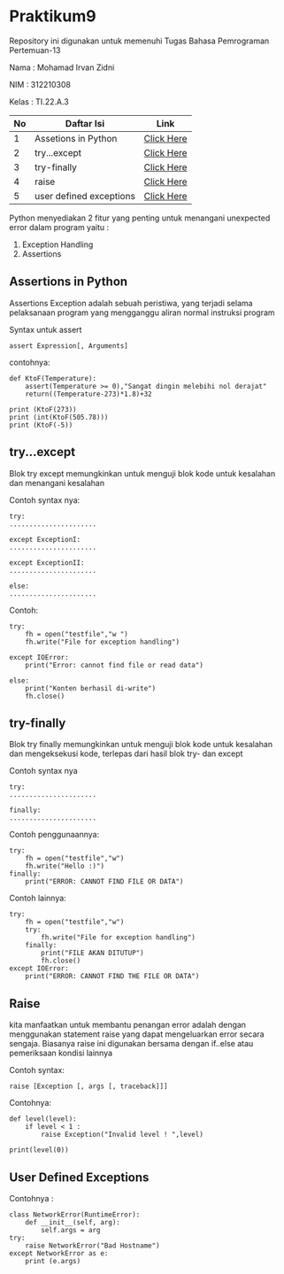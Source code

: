# Praktikum9

Repository ini digunakan untuk memenuhi Tugas Bahasa Pemrograman Pertemuan-13

Nama    : Mohamad Irvan Zidni

NIM     : 312210308

Kelas   : TI.22.A.3


| No | Daftar Isi | Link |
| -- | ---------- | ---- |
| 1  | Assetions in Python |  [Click Here](https://github.com/MohamadIrvanZidni/Praktikum9#assertions-in-python)  |
| 2  | try...except |  [Click Here](https://github.com/MohamadIrvanZidni/Praktikum9#tryexcept)  | 
| 3  | try-finally |  [Click Here](https://github.com/MohamadIrvanZidni/Praktikum9#try-finally)  |
| 4  | raise |  [Click Here](https://github.com/MohamadIrvanZidni/Praktikum9#raise)  |
| 5  | user defined exceptions |  [Click Here](https://github.com/MohamadIrvanZidni/Praktikum9#user-defined-exceptions)  |


Python menyediakan 2 fitur yang penting untuk menangani unexpected error dalam program yaitu :

1. Exception Handling
2. Assertions

## Assertions in Python
Assertions Exception adalah sebuah peristiwa, yang terjadi selama pelaksanaan program yang mengganggu aliran normal instruksi program

Syntax untuk assert

	assert Expression[, Arguments]

contohnya:

	def KtoF(Temperature):
	    assert(Temperature >= 0),"Sangat dingin melebihi nol derajat"
	    return((Temperature-273)*1.8)+32

	print (KtoF(273))
	print (int(KtoF(505.78)))
	print (KtoF(-5))

## try...except

Blok try except memungkinkan untuk menguji blok kode untuk kesalahan dan menangani kesalahan

Contoh syntax nya:

	try:
	......................

	except ExceptionI:
	......................

	except ExceptionII:
	......................

	else:
	......................

Contoh:

	try:
	    fh = open("testfile","w ")
	    fh.write("File for exception handling")

	except IOError:
	    print("Error: cannot find file or read data")

	else:
	    print("Konten berhasil di-write")
	    fh.close()

## try-finally

Blok try finally memungkinkan untuk menguji blok kode untuk kesalahan dan mengeksekusi kode, terlepas dari hasil blok try- dan except

Contoh syntax nya

	try:
	......................

	finally:
	......................

Contoh penggunaannya:

	try:
	    fh = open("testfile","w")
	    fh.write("Hello :)")
	finally:
	    print("ERROR: CANNOT FIND FILE OR DATA")

Contoh lainnya:

	try:
	    fh = open("testfile","w")
	    try:
	        fh.write("File for exception handling")
	    finally:
	        print("FILE AKAN DITUTUP")
	        fh.close()
	except IOError:
	    print("ERROR: CANNOT FIND THE FILE OR DATA")

## Raise

kita manfaatkan untuk membantu penangan error adalah dengan menggunakan statement raise yang dapat mengeluarkan error secara sengaja. Biasanya raise ini digunakan bersama dengan if..else atau pemeriksaan kondisi lainnya

Contoh syntax:

	raise [Exception [, args [, traceback]]]

Contohnya:

	def level(level):
	    if level < 1 :
	        raise Exception("Invalid level ! ",level)

	print(level(0))


## User Defined Exceptions

Contohnya :

	class NetworkError(RuntimeError):
	    def __init__(self, arg):
	        self.args = arg
	try:
	    raise NetworkError("Bad Hostname")
	except NetworkError as e:
	    print (e.args)